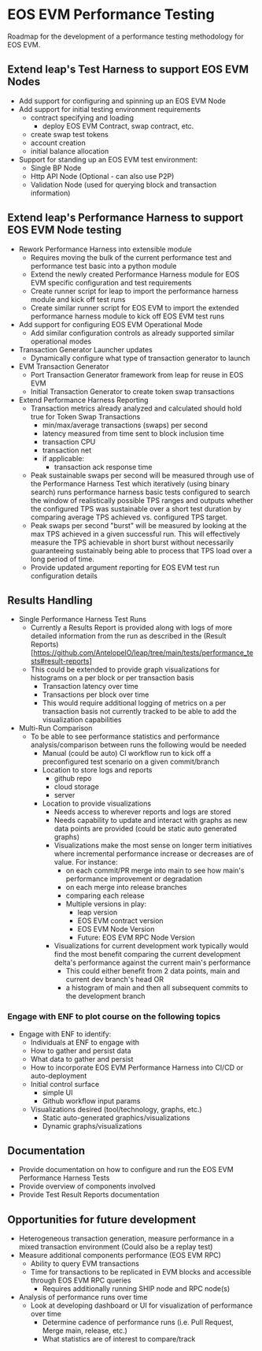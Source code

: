 # EOS EVM Performance Testing

Roadmap for the development of a performance testing methodology for EOS EVM.

## Extend leap's Test Harness to support EOS EVM Nodes

- Add support for configuring and spinning up an EOS EVM Node
- Add support for initial testing environment requirements
  - contract specifying and loading
    - deploy EOS EVM Contract, swap contract, etc.
  - create swap test tokens
  - account creation
  - initial balance allocation
- Support for standing up an EOS EVM test environment:
  - Single BP Node
  - Http API Node (Optional - can also use P2P)
  - Validation Node (used for querying block and transaction information)

## Extend leap's Performance Harness to support EOS EVM Node testing

- Rework Performance Harness into extensible module
  - Requires moving the bulk of the current performance test and performance test basic into a python module
  - Extend the newly created Performance Harness module for EOS EVM specific configuration and test requirements
  - Create runner script for leap to import the performance harness module and kick off test runs
  - Create similar runner script for EOS EVM to import the extended performance harness module to kick off EOS EVM test runs
- Add support for configuring EOS EVM Operational Mode
  - Add similar configuration controls as already supported similar operational modes
- Transaction Generator Launcher updates
  - Dynamically configure what type of transaction generator to launch
- EVM Transaction Generator
  - Port Transaction Generator framework from leap for reuse in EOS EVM
  - Initial Transaction Generator to create token swap transactions
- Extend Performance Harness Reporting
  - Transaction metrics already analyzed and calculated should hold true for Token Swap Transactions
    - min/max/average transactions (swaps) per second
    - latency measured from time sent to block inclusion time
    - transaction CPU
    - transaction net
    - if applicable:
      - transaction ack response time
  - Peak sustainable swaps per second will be measured through use of the Performance Harness Test
    which iteratively (using binary search) runs performance harness basic tests configured to search
    the window of realistically possible TPS ranges and outputs whether the configured TPS was sustainable
    over a short test duration by comparing average TPS achieved vs. configured TPS target.
  - Peak swaps per second "burst" will be measured by looking at the max TPS achieved in a given successful run.
    This will effectively measure the TPS achievable in short burst without necessarily guaranteeing sustainably
    being able to process that TPS load over a long period of time.
  - Provide updated argument reporting for EOS EVM test run configuration details

## Results Handling

- Single Performance Harness Test Runs
  - Currently a Results Report is provided along with logs of more detailed information from the run as described in the (Result Reports)[https://github.com/AntelopeIO/leap/tree/main/tests/performance_tests#result-reports]
  - This could be extended to provide graph visualizations for histograms on a per block or per transaction basis
    - Transaction latency over time
    - Transactions per block over time
    - This would require additional logging of metrics on a per transaction basis not currently tracked to be able to add the visualization capabilities
- Multi-Run Comparison
  - To be able to see performance statistics and performance analysis/comparison between runs the following would be needed
    - Manual (could be auto) CI workflow run to kick off a preconfigured test scenario on a given commit/branch
    - Location to store logs and reports
      - github repo
      - cloud storage
      - server
    - Location to provide visualizations
      - Needs access to wherever reports and logs are stored
      - Needs capability to update and interact with graphs as new data points are provided (could be static auto generated graphs)
      - Visualizations make the most sense on longer term initiatives where incremental performance increase or decreases are of value.
        For instance:
        - on each commit/PR merge into main to see how main's performance improvement or degradation
        - on each merge into release branches
        - comparing each release
        - Multiple versions in play:
          - leap version
          - EOS EVM contract version
          - EOS EVM Node Version
          - Future: EOS EVM RPC Node Version
      - Visualizations for current development work typically would find the most benefit comparing the current development delta's performance against the current main's performance
        - This could either benefit from 2 data points, main and current dev branch's head OR
        - a histogram of main and then all subsequent commits to the development branch

### Engage with ENF to plot course on the following topics

-   Engage with ENF to identify:
    - Individuals at ENF to engage with
    - How to gather and persist data
    - What data to gather and persist
    - How to incorporate EOS EVM Performance Harness into CI/CD or auto-deployment
    - Initial control surface
      - simple UI
      - Github workflow input params
    - Visualizations desired (tool/technology, graphs, etc.)
      - Static auto-generated graphics/visualizations
      - Dynamic graphs/visualizations

## Documentation

- Provide documentation on how to configure and run the EOS EVM Performance Harness Tests
- Provide overview of components involved
- Provide Test Result Reports documentation

## Opportunities for future development

- Heterogeneous transaction generation, measure performance in a mixed transaction environment
  (Could also be a replay test)
- Measure additional components performance (EOS EVM RPC)
  - Ability to query EVM transactions
  - Time for transactions to be replicated in EVM blocks and accessible through EOS EVM RPC queries
    - Requires additionally running SHIP node and RPC node(s)
- Analysis of performance runs over time
  - Look at developing dashboard or UI for visualization of performance over time
    - Determine cadence of performance runs (i.e. Pull Request, Merge main, release, etc.)
    - What statistics are of interest to compare/track